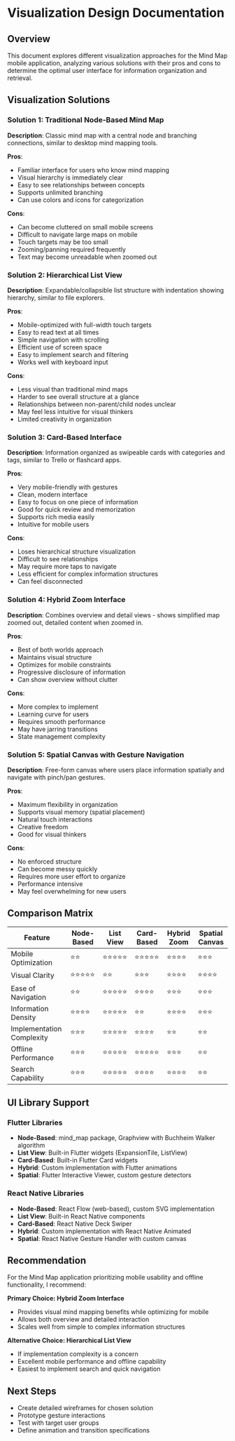# Visualization Design Documentation

## Overview
This document explores different visualization approaches for the Mind Map mobile application, analyzing various solutions with their pros and cons to determine the optimal user interface for information organization and retrieval.

## Visualization Solutions

### Solution 1: Traditional Node-Based Mind Map
**Description**: Classic mind map with a central node and branching connections, similar to desktop mind mapping tools.

**Pros**:
- Familiar interface for users who know mind mapping
- Visual hierarchy is immediately clear
- Easy to see relationships between concepts
- Supports unlimited branching
- Can use colors and icons for categorization

**Cons**:
- Can become cluttered on small mobile screens
- Difficult to navigate large maps on mobile
- Touch targets may be too small
- Zooming/panning required frequently
- Text may become unreadable when zoomed out

### Solution 2: Hierarchical List View
**Description**: Expandable/collapsible list structure with indentation showing hierarchy, similar to file explorers.

**Pros**:
- Mobile-optimized with full-width touch targets
- Easy to read text at all times
- Simple navigation with scrolling
- Efficient use of screen space
- Easy to implement search and filtering
- Works well with keyboard input

**Cons**:
- Less visual than traditional mind maps
- Harder to see overall structure at a glance
- Relationships between non-parent/child nodes unclear
- May feel less intuitive for visual thinkers
- Limited creativity in organization

### Solution 3: Card-Based Interface
**Description**: Information organized as swipeable cards with categories and tags, similar to Trello or flashcard apps.

**Pros**:
- Very mobile-friendly with gestures
- Clean, modern interface
- Easy to focus on one piece of information
- Good for quick review and memorization
- Supports rich media easily
- Intuitive for mobile users

**Cons**:
- Loses hierarchical structure visualization
- Difficult to see relationships
- May require more taps to navigate
- Less efficient for complex information structures
- Can feel disconnected

### Solution 4: Hybrid Zoom Interface
**Description**: Combines overview and detail views - shows simplified map zoomed out, detailed content when zoomed in.

**Pros**:
- Best of both worlds approach
- Maintains visual structure
- Optimizes for mobile constraints
- Progressive disclosure of information
- Can show overview without clutter

**Cons**:
- More complex to implement
- Learning curve for users
- Requires smooth performance
- May have jarring transitions
- State management complexity

### Solution 5: Spatial Canvas with Gesture Navigation
**Description**: Free-form canvas where users place information spatially and navigate with pinch/pan gestures.

**Pros**:
- Maximum flexibility in organization
- Supports visual memory (spatial placement)
- Natural touch interactions
- Creative freedom
- Good for visual thinkers

**Cons**:
- No enforced structure
- Can become messy quickly
- Requires more user effort to organize
- Performance intensive
- May feel overwhelming for new users

## Comparison Matrix

| Feature | Node-Based | List View | Card-Based | Hybrid Zoom | Spatial Canvas |
|---------|------------|-----------|------------|-------------|----------------|
| Mobile Optimization | ⭐⭐ | ⭐⭐⭐⭐⭐ | ⭐⭐⭐⭐⭐ | ⭐⭐⭐⭐ | ⭐⭐⭐ |
| Visual Clarity | ⭐⭐⭐⭐⭐ | ⭐⭐ | ⭐⭐⭐ | ⭐⭐⭐⭐ | ⭐⭐⭐⭐ |
| Ease of Navigation | ⭐⭐ | ⭐⭐⭐⭐⭐ | ⭐⭐⭐⭐ | ⭐⭐⭐ | ⭐⭐⭐ |
| Information Density | ⭐⭐⭐⭐ | ⭐⭐⭐⭐⭐ | ⭐⭐ | ⭐⭐⭐⭐ | ⭐⭐⭐ |
| Implementation Complexity | ⭐⭐⭐ | ⭐⭐⭐⭐⭐ | ⭐⭐⭐⭐ | ⭐⭐ | ⭐⭐ |
| Offline Performance | ⭐⭐⭐ | ⭐⭐⭐⭐⭐ | ⭐⭐⭐⭐⭐ | ⭐⭐⭐ | ⭐⭐ |
| Search Capability | ⭐⭐⭐ | ⭐⭐⭐⭐⭐ | ⭐⭐⭐⭐ | ⭐⭐⭐⭐ | ⭐⭐ |

## UI Library Support

### Flutter Libraries
- **Node-Based**: mind_map package, Graphview with Buchheim Walker algorithm
- **List View**: Built-in Flutter widgets (ExpansionTile, ListView)
- **Card-Based**: Built-in Flutter Card widgets
- **Hybrid**: Custom implementation with Flutter animations
- **Spatial**: Flutter Interactive Viewer, custom gesture detectors

### React Native Libraries
- **Node-Based**: React Flow (web-based), custom SVG implementation
- **List View**: Built-in React Native components
- **Card-Based**: React Native Deck Swiper
- **Hybrid**: Custom implementation with React Native Animated
- **Spatial**: React Native Gesture Handler with custom canvas

## Recommendation

For the Mind Map application prioritizing mobile usability and offline functionality, I recommend:

**Primary Choice: Hybrid Zoom Interface**
- Provides visual mind mapping benefits while optimizing for mobile
- Allows both overview and detailed interaction
- Scales well from simple to complex information structures

**Alternative Choice: Hierarchical List View**
- If implementation complexity is a concern
- Excellent mobile performance and offline capability
- Easiest to implement search and quick navigation

## Next Steps
- Create detailed wireframes for chosen solution
- Prototype gesture interactions
- Test with target user groups
- Define animation and transition specifications